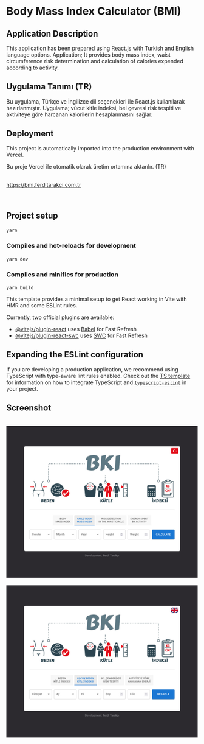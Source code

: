 # Body Mass Index Calculator (BMI)

## Application Description
This application has been prepared using React.js with Turkish and English language options. Application; It provides body mass index, waist circumference risk determination and calculation of calories expended according to activity.

## Uygulama Tanımı (TR)
Bu uygulama, Türkçe ve İngilizce dil seçenekleri ile React.js kullanılarak hazırlanmıştır. Uygulama; vücut kitle indeksi, bel çevresi risk tespiti ve aktiviteye göre harcanan kalorilerin hesaplanmasını sağlar.

## Deployment
This project is automatically imported into the production environment with Vercel.

Bu proje Vercel ile otomatik olarak üretim ortamına aktarılır. (TR)
<br><br>

https://bmi.ferditarakci.com.tr

<br>

## Project setup
```
yarn
```

### Compiles and hot-reloads for development
```
yarn dev
```

### Compiles and minifies for production
```
yarn build
```

This template provides a minimal setup to get React working in Vite with HMR and some ESLint rules.

Currently, two official plugins are available:

- [@vitejs/plugin-react](https://github.com/vitejs/vite-plugin-react/blob/main/packages/plugin-react) uses [Babel](https://babeljs.io/) for Fast Refresh
- [@vitejs/plugin-react-swc](https://github.com/vitejs/vite-plugin-react/blob/main/packages/plugin-react-swc) uses [SWC](https://swc.rs/) for Fast Refresh

## Expanding the ESLint configuration

If you are developing a production application, we recommend using TypeScript with type-aware lint rules enabled. Check out the [TS template](https://github.com/vitejs/vite/tree/main/packages/create-vite/template-react-ts) for information on how to integrate TypeScript and [`typescript-eslint`](https://typescript-eslint.io) in your project.

## Screenshot
<br><img alt="" src="src/assets/images/screenshot_1.jpg">
<br><br><img alt="" src="src/assets/images/screenshot_2.jpg">